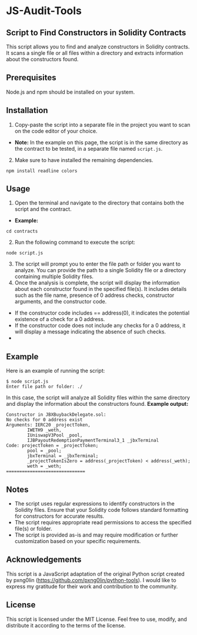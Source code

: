 # JS-Audit-Tools

## Script to Find Constructors in Solidity Contracts
This script allows you to find and analyze constructors in Solidity contracts. It scans a single file or all files within a directory and extracts information about the constructors found.

## Prerequisites
Node.js and npm should be installed on your system.

## Installation
1. Copy-paste the script into a separate file in the project you want to scan on the code editor of your choice.
- **Note:** In the example on this page, the script is in the same directory as the contract to be tested, in a separate file named `script.js`.
2. Make sure to have installed the remaining dependencies.
```
npm install readline colors
```

## Usage
1. Open the terminal and navigate to the directory that contains both the script and the contract.
- **Example:**
```
cd contracts
```
2. Run the following command to execute the script:
```
node script.js
```
3. The script will prompt you to enter the file path or folder you want to analyze. You can provide the path to a single Solidity file or a directory containing multiple Solidity files.
4. Once the analysis is complete, the script will display the information about each constructor found in the specified file(s). It includes details such as the file name, presence of 0 address checks, constructor arguments, and the constructor code.
- If the constructor code includes == address(0), it indicates the potential existence of a check for a 0 address.
- If the constructor code does not include any checks for a 0 address, it will display a message indicating the absence of such checks.
- 
## Example
Here is an example of running the script:
```
$ node script.js
Enter file path or folder: ./
```
In this case, the script will analyze all Solidity files within the same directory and display the information about the constructors found.
**Example output:**
```
Constructor in JBXBuybackDelegate.sol:
No checks for 0 address exist
Arguments: IERC20 _projectToken,
        IWETH9 _weth,
        IUniswapV3Pool _pool,
        IJBPayoutRedemptionPaymentTerminal3_1 _jbxTerminal
Code: projectToken = _projectToken;
        pool = _pool;
        jbxTerminal = _jbxTerminal;
        _projectTokenIsZero = address(_projectToken) < address(_weth);
        weth = _weth;
==============================
```

## Notes
- The script uses regular expressions to identify constructors in the Solidity files. Ensure that your Solidity code follows standard formatting for constructors for accurate results.
- The script requires appropriate read permissions to access the specified file(s) or folder.
- The script is provided as-is and may require modification or further customization based on your specific requirements.

## Acknowledgements
This script is a JavaScript adaptation of the original Python script created by pxng0lin (https://github.com/pxng0lin/python-tools). I would like to express my gratitude for their work and contribution to the community.

## License
This script is licensed under the MIT License. Feel free to use, modify, and distribute it according to the terms of the license.
